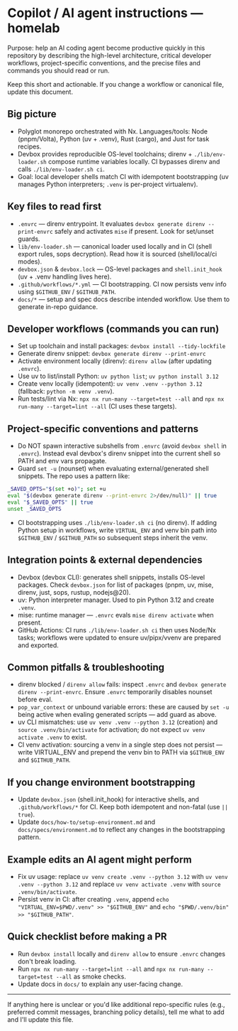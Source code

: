 <!-- .github/copilot-instructions.md -->

# Copilot / AI agent instructions — homelab

Purpose: help an AI coding agent become productive quickly in this repository by describing the high-level architecture, critical developer workflows, project-specific conventions, and the precise files and commands you should read or run.

Keep this short and actionable. If you change a workflow or canonical file, update this document.

## Big picture
- Polyglot monorepo orchestrated with Nx. Languages/tools: Node (pnpm/Volta), Python (uv + .venv), Rust (cargo), and Just for task recipes.
- Devbox provides reproducible OS-level toolchains; direnv + `./lib/env-loader.sh` compose runtime variables locally. CI bypasses direnv and calls `./lib/env-loader.sh ci`.
- Goal: local developer shells match CI with idempotent bootstrapping (uv manages Python interpreters; `.venv` is per-project virtualenv).

## Key files to read first
- `.envrc` — direnv entrypoint. It evaluates `devbox generate direnv --print-envrc` safely and activates `mise` if present. Look for set/unset guards.
- `lib/env-loader.sh` — canonical loader used locally and in CI (shell export rules, sops decryption). Read how it is sourced (shell/local/ci modes).
- `devbox.json` & `devbox.lock` — OS-level packages and `shell.init_hook` (uv + .venv handling lives here).
- `.github/workflows/*.yml` — CI bootstrapping. CI now persists venv info using `$GITHUB_ENV` / `$GITHUB_PATH`.
- `docs/*` — setup and spec docs describe intended workflow. Use them to generate in-repo guidance.

## Developer workflows (commands you can run)
- Set up toolchain and install packages: `devbox install --tidy-lockfile`
- Generate direnv snippet: `devbox generate direnv --print-envrc`
- Activate environment locally (direnv): `direnv allow` (after updating `.envrc`).
- Use uv to list/install Python: `uv python list`; `uv python install 3.12`
- Create venv locally (idempotent): `uv venv .venv --python 3.12` (fallback: `python -m venv .venv`).
- Run tests/lint via Nx: `npx nx run-many --target=test --all` and `npx nx run-many --target=lint --all` (CI uses these targets).

## Project-specific conventions and patterns
- Do NOT spawn interactive subshells from `.envrc` (avoid `devbox shell` in `.envrc`). Instead eval devbox's direnv snippet into the current shell so PATH and env vars propagate.
- Guard `set -u` (nounset) when evaluating external/generated shell snippets. The repo uses a pattern like:

```bash
_SAVED_OPTS="$(set +o)"; set +u
eval "$(devbox generate direnv --print-envrc 2>/dev/null)" || true
eval "$_SAVED_OPTS" || true
unset _SAVED_OPTS
```

- CI bootstrapping uses `./lib/env-loader.sh ci` (no direnv). If adding Python setup in workflows, write `VIRTUAL_ENV` and venv bin path into `$GITHUB_ENV` / `$GITHUB_PATH` so subsequent steps inherit the venv.

## Integration points & external dependencies
- Devbox (devbox CLI): generates shell snippets, installs OS-level packages. Check `devbox.json` for list of packages (pnpm, uv, mise, direnv, just, sops, rustup, nodejs@20).
- uv: Python interpreter manager. Used to pin Python 3.12 and create `.venv`.
- mise: runtime manager — `.envrc` evals `mise direnv activate` when present.
- GitHub Actions: CI runs `./lib/env-loader.sh ci` then uses Node/Nx tasks; workflows were updated to ensure uv/pipx/vvenv are prepared and exported.

## Common pitfalls & troubleshooting
- direnv blocked / `direnv allow` fails: inspect `.envrc` and `devbox generate direnv --print-envrc`. Ensure `.envrc` temporarily disables nounset before eval.
- `pop_var_context` or unbound variable errors: these are caused by `set -u` being active when evaling generated scripts — add guard as above.
- uv CLI mismatches: use `uv venv .venv --python 3.12` (creation) and `source .venv/bin/activate` for activation; do not expect `uv venv activate .venv` to exist.
- CI venv activation: sourcing a venv in a single step does not persist — write VIRTUAL_ENV and prepend the venv bin to PATH via `$GITHUB_ENV` and `$GITHUB_PATH`.

## If you change environment bootstrapping
- Update `devbox.json` (shell.init_hook) for interactive shells, and `.github/workflows/*` for CI. Keep both idempotent and non-fatal (use `|| true`).
- Update `docs/how-to/setup-environment.md` and `docs/specs/environment.md` to reflect any changes in the bootstrapping pattern.

## Example edits an AI agent might perform
- Fix uv usage: replace `uv venv create .venv --python 3.12` with `uv venv .venv --python 3.12` and replace `uv venv activate .venv` with `source .venv/bin/activate`.
- Persist venv in CI: after creating `.venv`, append `echo "VIRTUAL_ENV=$PWD/.venv" >> "$GITHUB_ENV"` and `echo "$PWD/.venv/bin" >> "$GITHUB_PATH"`.

## Quick checklist before making a PR
- Run `devbox install` locally and `direnv allow` to ensure `.envrc` changes don't break loading.
- Run `npx nx run-many --target=lint --all` and `npx nx run-many --target=test --all` as smoke checks.
- Update docs in `docs/` to explain any user-facing change.

---

If anything here is unclear or you'd like additional repo-specific rules (e.g., preferred commit messages, branching policy details), tell me what to add and I'll update this file.
